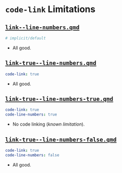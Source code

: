 # `code-link` Limitations

## [`link--line-numbers.qmd`](./link--line-numbers.qmd)

```yaml
# implicit/default 
```

- All good.

## [`link-true--line-numbers.qmd`](./link-true--line-numbers.qmd)

```yaml
code-link: true
```

- All good.

## [`link-true--line-numbers-true.qmd`](./link-true--line-numbers-true.qmd)

```yaml
code-link: true
code-line-numbers: true
```

- No code linking (_known limitation_).

## [`link-true--line-numbers-false.qmd`](./link-true--line-numbers-false.qmd)

```yaml
code-link: true
code-line-numbers: false
```

- All good.
